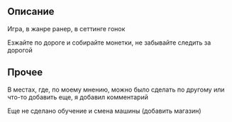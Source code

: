 ## Описание 

Игра, в жанре ранер, в сеттинге гонок

Езжайте по дороге и собирайте монетки, не забывайте следить за дорогой

## Прочее

В местах, где, по моему мнению, можно было сделать по другому или что-то добавить еще, я добавил комментарий 

Еще не сделано обучение и смена машины (добавить магазин)
